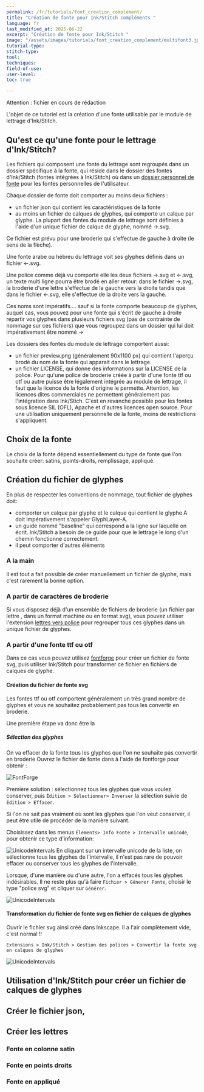 ```yaml
---
permalink: /fr/tutorials/font_creation_complement/
title: "Création de fonte pour Ink/Stitch compléments "
language: fr
last_modified_at: 2025-06-22
excerpt: "Création de fonte pour Ink/Stitch "
image: "/assets/images/tutorials/font_creation_complement/multifont3.jpg"
tutorial-type: 
stitch-type:
tool:
techniques:
field-of-use:
user-level: 
toc: true

---
```

<!--

![Sample](/assets/images/tutorials/font_creation_complement/multifont3.jpg)
-->

Attention : fichier en cours de rédaction

L'objet de ce tutoriel est la création d'une fonte utilisable par le module de lettrage d'Ink/Stitch.
## Qu'est ce qu'une fonte pour le lettrage d'Ink/Stitch?
Les fichiers qui composent une fonte du lettrage sont regroupés dans un dossier spécifique à la fonte,  qui réside dans le dossier des fontes d'Ink/Stitch (fontes intégrées à Ink/Stitch) où dans un [dossier personnel de fonte](fr/docs/font-tools/#custom-font-directory) pour les fontes personnelles de l'utilisateur.

Chaque dossier de fonte doit comporter au moins deux fichiers :
- un fichier json qui contient les caractéristiques de la fonte
- au moins un fichier de calques de glyphes, qui comporte un calque par glyphe. 
La plupart des fontes du module de lettrage sont définies à l'aide d'un unique fichier de calque de glyphe, nommé →.svg. 

Ce fichier est prévu pour une broderie qui s'effectue de gauche à droite (le sens de la flèche). 

Une fonte arabe ou hébreu du lettrage voit ses glyphes définis dans un fichier ←.svg. 

Une police comme déjà vu comporte elle les deux fichiers →.svg et ←.svg, un texte multi ligne pourra être brodé en aller retour: dans le fichier →.svg, la broderie d'une lettre s'effectue de la gauche vers la droite tandis que dans le fichier ←.svg, elle s'effectue de la droite vers la gauche. 

Ces noms sont impératifs.... sauf si la fonte comporte beaucoup de glyphes, auquel cas, vous pouvez pour une fonte qui s'écrit de gauche à droite répartir vos glyphes dans plusieurs fichiers svg (pas de contrainte de nommage sur ces fichiers) que vous regroupez dans un dossier qui lui doit impérativement être nommé →

Les dossiers des fontes du module de lettrage comportent aussi:
- un fichier preview.png (généralement 90x1100 px) qui contient l'aperçu brodé du nom de la fonte qui apparait dans le lettrage
- un fichier LICENSE, qui donne des informations sur la LICENSE de la police. Pour qu'une police de broderie créée à partir d'une fonte ttf ou otf ou autre puisse être légalement intégrée au module de lettrage, il faut que la licence de la fonte d'origine le permette. Attention, les licences dites commerciales ne permettent généralement pas l'intégration dans Ink/Stich. C'est en revanche possible pour les fontes sous licence SIL (OFL), Apache et d'autres licences open source. Pour une utilisation uniquement personnelle de la fonte, moins de restrictions s'appliquent.

## Choix de la fonte
Le choix de la fonte dépend essentiellement du type de fonte que l'on souhaite créer: satins, points-droits, remplissage, appliqué.


## Création du fichier de glyphes
En plus de respecter les conventions de nommage, tout fichier de glyphes doit:
- comporter un calque par glyphe et le calque qui contient le glyphe A doit impérativement s'appeler GlyphLayer-A.
- un guide nommé "baseline" qui correspond a la ligne sur laquelle on écrit. Ink/Stitch a besoin de ce guide pour que le lettrage le long d'un chemin fonctionne correctement.
- il peut comporter d'autres éléments

### A la main
Il est tout a fait possible de créer manuellement un fichier de glyphe, mais c'est rarement la bonne option.

### A partir de caractères de broderie

Si vous disposez déjà d'un ensemble de fichiers de broderie (un fichier par lettre , dans un format machine ou en format svg), vous pouvez utiliser l'extension
[lettres vers police](/fr/docs/font-tools/#letters-to-font) pour regrouper tous ces glyphes dans un unique fichier de glyphes. 

### A partir d'une fonte ttf ou otf

Dans ce cas vous pouvez utilisez [fontforge](https://fontforge.org/en-US/) pour créer un fichier de fonte svg, puis utiliser Ink/Stitch pour transformer ce fichier en fichiers de calques de glyphe.
#### Création du fichier de fonte svg
Les fontes ttf ou otf comportent généralement un très grand nombre de glyphes et vous ne souhaitez probablement pas tous les convertir en broderie. 

Une première étape va donc être la
##### Sélection des glyphes 
On va effacer de la fonte tous les glyphes que l'on ne souhaite pas convertir en broderie
Ouvrez le fichier de fonte dans à l'aide de fontforge pour obtenir :

![FontForge](/assets/images/tutorials/font_creation/open_fontforge.png)

Première solution : sélectionnez tous les glyphes que vous voulez conserver, puis `Édition > Sélectionner> Inverser` la sélection suivie de `Édition > Effacer`.

Si l'on ne sait pas vraiment où sont les glyphes que l'on veut conserver, il peut être utile de procéder de la manière suivant.

Choisissez dans les menus `Élements> Info Fonte > Intervalle unicode`, pour obtenir ce type d'information:

![UnicodeIntervals](/assets/images/tutorials/font_creation/unicode_intervals.png)
En cliquant sur un intervalle unicode de la liste, on sélectionne tous les glyphes de l'intervalle, il n'est pas rare de pouvoir effacer ou conserver tous les glyphes de l'intervalle. 

Lorsque, d'une manière ou d'une autre, l'on a effacés tous les glyphes indésirables. Il ne reste plus qu'à faire `Fichier > Génerer Fonte`, choisir le type "police svg" et cliquer sur `Générer`.

![UnicodeIntervals](/assets/images/tutorials/font_creation/generer_fonte.png)

#### Transformation du fichier de fonte svg en fichier de calques de glyphes
Ouvrir le fichier svg ainsi créé dans Inkscape. Il a l'air complètement vide, c'est normal !!

`Extensions > Ink/Stitch > Gestion des polices > Convertir la fonte svg en calques de glyphes`

![UnicodeIntervals](/assets/images/tutorials/font_creation/convert_to_glyphs.png)


## Utilisation d'Ink/Stitch pour créer un fichier de calques de glyphes
## Créer le fichier json, 
## Créer les lettres
### Fonte en colonne satin
### Fonte en points droits
### Fonte en appliqué






 


 








